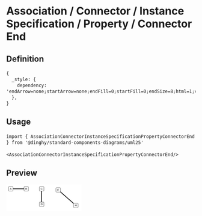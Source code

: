 # Association / Connector / Instance Specification / Property / Connector End

## Definition

```
{
  _style: { 
    dependency: 'endArrow=none;startArrow=none;endFill=0;startFill=0;endSize=8;html=1;verticalAlign=bottom;labelBackgroundColor=none;strokeWidth=3;',
  },
}
```

## Usage

```
import { AssociationConnectorInstanceSpecificationPropertyConnectorEnd } from '@dinghy/standard-components-diagrams/uml25'

<AssociationConnectorInstanceSpecificationPropertyConnectorEnd/>
```

## Preview

<img src="./association-connector-instance-specification-property-connector-end.png" width="200"/>
